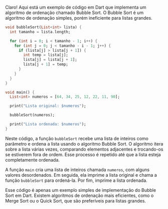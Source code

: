Claro! Aqui está um exemplo de código em Dart que implementa um algoritmo de ordenação chamado Bubble Sort. O Bubble Sort é um algoritmo de ordenação simples, porém ineficiente para listas grandes.

```dart
void bubbleSort(List<int> lista) {
  int tamanho = lista.length;

  for (int i = 0; i < tamanho - 1; i++) {
    for (int j = 0; j < tamanho - i - 1; j++) {
      if (lista[j] > lista[j + 1]) {
        int temp = lista[j];
        lista[j] = lista[j + 1];
        lista[j + 1] = temp;
      }
    }
  }
}

void main() {
  List<int> numeros = [64, 34, 25, 12, 22, 11, 90];

  print("Lista original: $numeros");

  bubbleSort(numeros);

  print("Lista ordenada: $numeros");
}
```

Neste código, a função `bubbleSort` recebe uma lista de inteiros como parâmetro e ordena a lista usando o algoritmo Bubble Sort. O algoritmo itera sobre a lista várias vezes, comparando elementos adjacentes e trocando-os se estiverem fora de ordem. Esse processo é repetido até que a lista esteja completamente ordenada.

A função `main` cria uma lista de inteiros chamada `numeros`, com alguns valores desordenados. Em seguida, ela imprime a lista original e chama a função `bubbleSort` para ordená-la. Por fim, imprime a lista ordenada.

Esse código é apenas um exemplo simples de implementação do Bubble Sort em Dart. Existem algoritmos de ordenação mais eficientes, como o Merge Sort ou o Quick Sort, que são preferíveis para listas grandes.